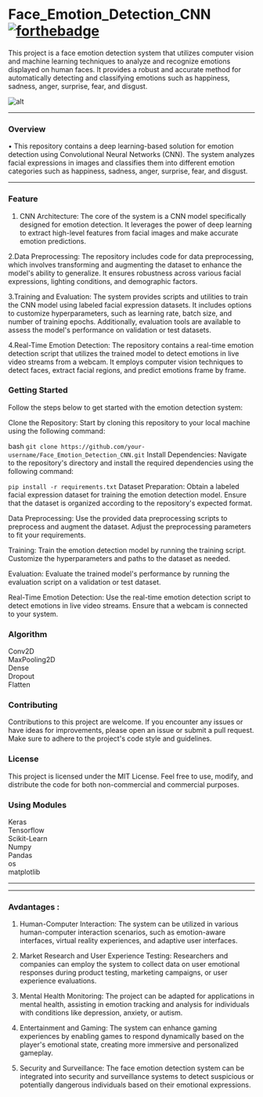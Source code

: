 # Face_Emotion_Detection_CNN  [![forthebadge](https://forthebadge.com/images/badges/made-with-python.svg)](https://forthebadge.com)

This project is a face emotion detection system that utilizes computer vision and machine learning techniques to analyze and recognize emotions displayed on human faces. It provides a robust and accurate method for automatically detecting and classifying emotions such as happiness, sadness, anger, surprise, fear, and disgust.

![alt](https://github.com/anujdube12/Jarvis-AI/blob/master/IronMan_wall.jpg)


---

### Overview 
• This repository contains a deep learning-based solution for emotion detection using Convolutional Neural Networks (CNN). The system analyzes facial expressions in images and classifies them into different emotion categories such as happiness, sadness, anger, surprise, fear, and disgust.

---
### Feature

1. CNN Architecture: The core of the system is a CNN model specifically designed for emotion detection. It leverages the power of deep learning to extract high-level features from facial images and make accurate emotion predictions.

2.Data Preprocessing: The repository includes code for data preprocessing, which involves transforming and augmenting the dataset to enhance the model's ability to generalize. It ensures robustness across various facial expressions, lighting conditions, and demographic factors.

3.Training and Evaluation: The system provides scripts and utilities to train the CNN model using labeled facial expression datasets. It includes options to customize hyperparameters, such as learning rate, batch size, and number of training epochs. Additionally, evaluation tools are available to assess the model's performance on validation or test datasets.

4.Real-Time Emotion Detection: The repository contains a real-time emotion detection script that utilizes the trained model to detect emotions in live video streams from a webcam. It employs computer vision techniques to detect faces, extract facial regions, and predict emotions frame by frame.


### Getting Started

Follow the steps below to get started with the emotion detection system:

Clone the Repository: Start by cloning this repository to your local machine using the following command:

bash
`git clone https://github.com/your-username/Face_Emotion_Detection_CNN.git`
Install Dependencies: Navigate to the repository's directory and install the required dependencies using the following command:


`pip install -r requirements.txt`
Dataset Preparation: Obtain a labeled facial expression dataset for training the emotion detection model. Ensure that the dataset is organized according to the repository's expected format.

Data Preprocessing: Use the provided data preprocessing scripts to preprocess and augment the dataset. Adjust the preprocessing parameters to fit your requirements.

Training: Train the emotion detection model by running the training script. Customize the hyperparameters and paths to the dataset as needed.

Evaluation: Evaluate the trained model's performance by running the evaluation script on a validation or test dataset.

Real-Time Emotion Detection: Use the real-time emotion detection script to detect emotions in live video streams. Ensure that a webcam is connected to your system.

### Algorithm
<p>
Conv2D<br>MaxPooling2D<br>Dense<br>Dropout<br>Flatten
</p>


### Contributing
Contributions to this project are welcome. If you encounter any issues or have ideas for improvements, please open an issue or submit a pull request. Make sure to adhere to the project's code style and guidelines.

###  License
This project is licensed under the MIT License. Feel free to use, modify, and distribute the code for both non-commercial and commercial purposes.

### Using Modules

<p>
Keras<br>Tensorflow<br>Scikit-Learn<br>Numpy<br>Pandas<br>os<br>matplotlib
</p>


<hr>

 ---
### Avdantages : 
1. Human-Computer Interaction: The system can be utilized in various human-computer interaction scenarios, such as emotion-aware interfaces, virtual reality experiences, and adaptive user interfaces.

2. Market Research and User Experience Testing: Researchers and companies can employ the system to collect data on user emotional responses during product testing, marketing campaigns, or user experience evaluations.

3. Mental Health Monitoring: The project can be adapted for applications in mental health, assisting in emotion tracking and analysis for individuals with conditions like depression, anxiety, or autism.

4. Entertainment and Gaming: The system can enhance gaming experiences by enabling games to respond dynamically based on the player's emotional state, creating more immersive and personalized gameplay.

5. Security and Surveillance: The face emotion detection system can be integrated into security and surveillance systems to detect suspicious or potentially dangerous individuals based on their emotional expressions.
